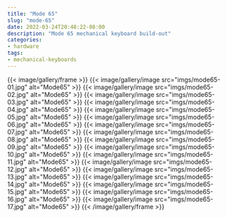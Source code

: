 ```yaml
---
title: "Mode 65"
slug: "mode-65"
date: 2022-03-24T20:48:22-08:00
description: "Mode 65 mechanical keyboard build-out"
categories: 
- hardware
tags: 
- mechanical-keyboards
---
```




{{< image/gallery/frame >}}
    {{< image/gallery/image src="imgs/mode65-01.jpg" alt="Mode65" >}}
    {{< image/gallery/image src="imgs/mode65-02.jpg" alt="Mode65" >}}
    {{< image/gallery/image src="imgs/mode65-03.jpg" alt="Mode65" >}}
    {{< image/gallery/image src="imgs/mode65-04.jpg" alt="Mode65" >}}
    {{< image/gallery/image src="imgs/mode65-05.jpg" alt="Mode65" >}}
    {{< image/gallery/image src="imgs/mode65-06.jpg" alt="Mode65" >}}
    {{< image/gallery/image src="imgs/mode65-07.jpg" alt="Mode65" >}}
    {{< image/gallery/image src="imgs/mode65-08.jpg" alt="Mode65" >}}
    {{< image/gallery/image src="imgs/mode65-09.jpg" alt="Mode65" >}}
    {{< image/gallery/image src="imgs/mode65-10.jpg" alt="Mode65" >}}
    {{< image/gallery/image src="imgs/mode65-11.jpg" alt="Mode65" >}}
    {{< image/gallery/image src="imgs/mode65-12.jpg" alt="Mode65" >}}
    {{< image/gallery/image src="imgs/mode65-13.jpg" alt="Mode65" >}}
    {{< image/gallery/image src="imgs/mode65-14.jpg" alt="Mode65" >}}
    {{< image/gallery/image src="imgs/mode65-15.jpg" alt="Mode65" >}}
    {{< image/gallery/image src="imgs/mode65-16.jpg" alt="Mode65" >}}
    {{< image/gallery/image src="imgs/mode65-17.jpg" alt="Mode65" >}}
{{< /image/gallery/frame >}}
